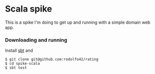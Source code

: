# Scala spike

This is a spike I'm doing to get up and running with a simple domain web app.

### Downloading and running

Install [sbt](http://www.scala-sbt.org/) and

```
$ git clone git@github.com:rodolfo42/rating
$ cd spike-scala
$ sbt test
```